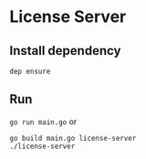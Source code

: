 # License Server


## Install dependency
`dep ensure`

## Run
`go run main.go`
or
```
go build main.go license-server
./license-server
```
